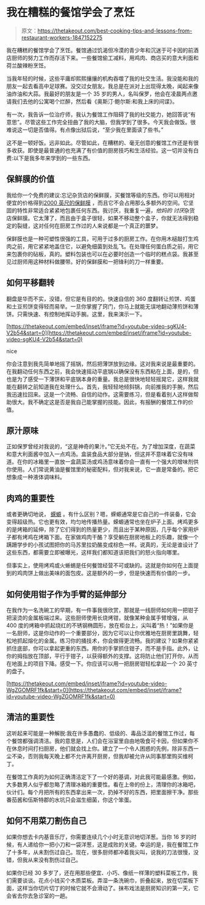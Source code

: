# 我在糟糕的餐馆学会了烹饪

> 原文：<https://thetakeout.com/best-cooking-tips-and-lessons-from-restaurant-workers-1847152275>

我在糟糕的餐馆学会了烹饪。餐馆通过饥渴但冷漠的青少年和沉迷于可卡因的前酒店厨师的努力工作而存活下来。一些餐馆偷工减料，用鸡肉、商店买的意大利面和荷兰酸辣粉烹饪。



当我年轻的时候，这些平庸却熙熙攘攘的机构吞噬了我的社交生活。我没能和我的朋友一起去看高中足球赛。没交过女朋友。我总是在派对上出现得太晚，闻起来像油炸油和大蒜。我最好的朋友是一个 35 岁的男人，名叫保罗，他会在凌晨两点邀请我们去他的公寓喝个烂醉，然后看《奥斯汀·鲍尔斯:和我上床的间谍》。

有一次，我告诉一位治疗师，我认为餐馆工作阻碍了我的社交能力，她回答说“有意思”。尽管这些工作完全扭曲了我的大脑，但我学到了很多。今天我会做饭。很难说这一切是否值得。有点像出狱后说，“至少我在里面读了些书。”

这不是一顿好饭。远非如此。尽管如此，在糟糕的、毫无创意的餐馆工作还是有很多收获。即使是最普通的也充满了有价值的厨房技巧和生活经验。这一切并没有白费:以下是我多年来学到的一些东西。

## **保鲜膜的价值**

我给你一个免费的建议:忘记杂货店的保鲜膜，买餐馆等级的东西。你可以用相对便宜的价格得到[2000 英尺的保鲜膜](https://chefstoys.com/40433/economy-prime-source-film-wrap-clear-18-x-2000-40433?gclid=Cj0KCQjwlMaGBhD3ARIsAPvWd6gRU7B2RKKiMqNNe2ID0Gv-vhasMRFD1BVnyor3M12jxXF0joWlO9IaAnd0EALw_wcB) ，而且它不会占用那么多额外的空间。它坚固的特性非常适合紧紧地包裹任何东西。我讨厌，我重复一遍，*他妈的* *讨厌*杂货店保鲜膜。它太薄了，而且由于盒子很轻，如果不移动整个盒子，你就无法得到稳定的裂缝，这对任何在厨房工作过的人来说都是一个真正的噩梦。

保鲜膜也是一种可塑性很强的工具，可用于过多的厨房工作。在你用木槌敲打生鸡肉之前，用它紧紧地盖住它，以避免细菌到处乱飞。在处理任何蛋白质之前，用它来包裹你的砧板，真的。塑料包装也可以在必要时创造一个临时的糕点袋。我甚至见过厨师用这种材料做腰带。好的保鲜膜和一把锋利的刀一样重要。

## **如何平移翻转**

翻盘是华而不实，没错，但它是有目的的。快速自信的 360 度翻转让煎饼、鸡蛋和土豆煎饼变得轻而易举。一旦你掌握了窍门，你马上就能无误地翻动薄煎饼和薄饼。只需快速、有控制地挥动手腕。这里，我来演示一下。

 [https://thetakeout.com/embed/inset/iframe?id=youtube-video-sgKU4-V2b54&start=0](https://thetakeout.com/embed/inset/iframe?id=youtube-video-sgKU4-V2b54&start=0)

<figcaption class="sc-1ptbguh-0 hxeMec caption">nice</figcaption> 

你会注意到我先简单地摇了摇锅，然后把薄饼放到边缘。这对我来说是最重要的。在我翻动任何东西之前，我会快速摇动平底锅以确保没有东西粘在上面，是的，但也是为了感受一下薄饼和平底锅本身的重量。我总是很快地轻轻摇晃它，这样我就能在翻转之前知道我在处理什么。首先，我轻轻地倾斜锅，向前推我的手腕，然后我迅速拉回来。这是一个流畅、自信的动作。这需要练习，但是看着别人这样做帮助很大。我不确定这是否是我自己能掌握的技能。因此，有报酬的餐馆工作的价值。

## **原汁原味**

正如保罗曾经对我说的，“这是神奇的果汁。”它无处不在。为了增加深度，在蔬菜和意大利面酱中加入一点鸡汤。盒装食品大部分是钠，但这并不意味着它没有味道。在你的冰箱里一直放一盒蔬菜汤或鸡汤意味着你会一直有一个强大的增味剂供你使用。人们常说黄油是餐馆里的秘密配料，但对我来说，它一直是常备的。把它想象成一种液体调味料。

## **肉鸡的重要性**

或者更确切地说， [蝾螈](https://chefstoys.com/blog/commercial-salamander-buying-guide/) 。有什么区别？嗯，蝾螈通常是它自己的一件装备，它会变得超级热。它也更有效，均匀地传播热量。蝾螈通常也坐在炉子上面。烤鸡更多的是烤箱的延伸，除了它们得到的热量更少，而且出于某种原因，几乎每个家用炉子都有烤鸡在烤箱下面。在家做鸡肉干酪？享受躺在厨房地板上的乐趣，就像一个蹒跚学步的小孩试图把你的马苏里拉奶酪变成棕色一样。说真的，无论是谁设计了这些东西，都需要立即被曝光，这样我们都知道该把我们的怒火指向哪里。

但事实上，使用烤鸡或火蜥蜴是任何餐馆经营不可或缺的。这就是你如何在上面提到的鸡肉饼上做出美味的面包皮。这是额外的一步，但是快速而有价值的一步。

## **如何使用钳子作为手臂的延伸部分**

在我作为一名洗碗工的早期，有一件事我很欣赏，那就是一线厨师如何用一把钳子把滚烫的金属板端过来。这些厨师使用长烧烤钳，就像某种金属手臂增强，从 400 度的烤箱中抓起烧红的不锈钢椭圆形，放在柜台上，尖叫着“热！”如果你是一名厨师，这是你动作的一个重要部分，因为它可以让你优雅地在厨房里跳舞，轻松地抓起熔化的金属。练习你的捅技术，你会做得更流畅。我的建议？如果你紧紧抓住底部，你可以拿起更重的东西。用你的手掌抓住钳子，而不是手指。此外，让你的拇指放在顶部，平行于钳子，以获得额外的支撑。这将防止他们打开你，从而在地面上的项目下降。感受一下。你应该可以用一把厨房钳轻松拿起一个 20 英寸的盘子。

 [https://thetakeout.com/embed/inset/iframe?id=youtube-video-WgZGOMRF1fk&start=0](https://thetakeout.com/embed/inset/iframe?id=youtube-video-WgZGOMRF1fk&start=0) 

## **清洁的重要性**

这听起来可能是一种解脱:我在许多愚蠢的、低级的、毒品泛滥的餐馆工作过，每个餐馆都强调清洁。我的意思是，人们会在浴室里自由地吸食可卡因，但如果你不在休息时间打扫厨房，他们就会找上你。建立了一个令人困惑的先例，除非东西一尘不染，否则我每天晚上都不允许离开厨房，但我却被允许从同事那里购买维柯丁。

在餐馆工作真的为如何正确清洁定下了一个好的基调，对此我可能最感激。例如，大多数男人似乎都忽略了清理冰箱的重要性。看在上帝的份上，清理你的冰箱吧，伙计们。每个月把所有的东西拿出来一次，扔掉不好的东西，把里面擦干净。那些番茄酱和伍斯特郡的水坑只会滋生细菌，你这个笨蛋。

## **如何不用菜刀割伤自己**

如果你想去卡内基音乐厅，你需要连续几个小时无意识地切洋葱。当你 16 岁的时候，有人递给你一把小刀和一袋洋葱，这是成败的关键。幸运的是，我在餐馆工作了十多年，从未割伤过自己。现在，很多厨师都冲着我尖叫，说我的刀法很慢，没错，但我从来没有割伤过自己。

如果你已经 30 多岁了，还在用那些便宜、小巧、像纸一样薄的塑料菜板工作，我们需要谈谈。花点小钱买个木质菜板。弄湿一条洗碗巾，折叠起来，放在切菜板下面，这样当你切片切丁的时候它就不会滑动了。抹布戏法是厨房知识的第一天，它会省去你去急诊室的一趟。